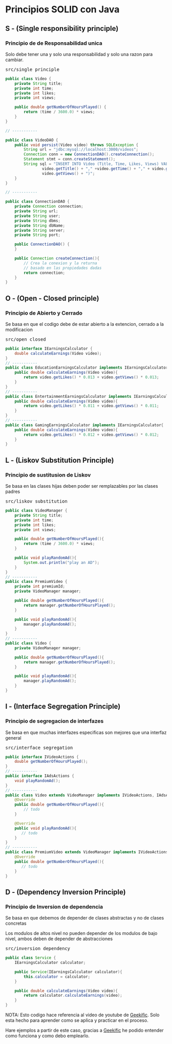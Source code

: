 # Principios SOLID con Java

## S - (Single responsibility principle)
### Principio de de Responsabilidad unica
Solo debe tener una y solo una responsabilidad y solo una razon para cambiar.

<pre>
src/single_principle
</pre>

```java
public class Video {
    private String title;
    private int time;
    private int likes;
    private int views;

    public double getNumberOfHoursPlayed() {
        return (time / 3600.0) * views;
    }
}

// -----------

public class VideoDAO {
    public void persist(Video video) throws SQLException {
        String url = "jdbc:mysql://localhost:3000/videos";
        Connection conn = new ConnectionDAO().createConnection();
        Statement stmt = conn.createStatement();
        String sql = "INSERT INTO Video (Title, Time, Likes, Views) VALUES (" +
                video.getTitle() + "," +video.getTime() + "," + video.getLikes() + "," +
                video.getViews() + ")";
    }
}

// -----------

public class ConnectionDAO {
    private Connection connection;
    private String url;
    private String user;
    private String dbms;
    private String dbName;
    private String server;
    private String port;

    public ConnectionDAO() {
    }

    public Connection createConnection(){
        // Crea la conexion y la returna
        // basado en las propiedades dadas
        return connection;
    }
}
```

## O - (Open - Closed principle)
### Principio de Abierto y Cerrado
Se basa en que el codigo debe de estar abierto a la extencion, cerrado a la modificacion

<pre>
src/open_closed
</pre>

```java
public interface IEarningsCalculator {
    double calculateEarnings(Video video);
}
// -----------
public class EducationEarningsCalculator implements IEarningsCalculator{
    public double calculateEarnings(Video video){
        return video.getLikes() * 0.013 + video.getViews() * 0.013;
    }
}
// -----------
public class EntertainmentEarningsCalculator implements IEarningsCalculator{
    public double calculateEarnings(Video video){
        return video.getLikes() * 0.011 + video.getViews() * 0.011;
    }
}
// -----------
public class GamingEarningsCalculator implements IEarningsCalculator{
    public double calculateEarnings(Video video){
        return video.getLikes() * 0.012 + video.getViews() * 0.012;
    }
}
```

## L - (Liskov Substitution Principle)
### Principio de sustitusion de Liskov
Se basa en las clases hijas deben poder ser remplazables por las clases padres

<pre>
src/liskov_substitution
</pre>

```java
public class VideoManager {
    private String title;
    private int time;
    private int likes;
    private int views;

    public double getNumberOfHoursPlayed(){
        return (time / 3600.0) * views;
    }

    public void playRandomAd(){
        System.out.println("play an AD");
    }
}
// -----------
public class PremiumVideo {
    private int premiumId;
    private VideoManager manager;

    public double getNumberOfHoursPlayed(){
        return manager.getNumberOfHoursPlayed();
    }

    public void playRandomAd(){
        manager.playRandomAd();
    }
}
// -----------
public class Video {
    private VideoManager manager;

    public double getNumberOfHoursPlayed(){
        return manager.getNumberOfHoursPlayed();
    }

    public void playRandomAd(){
        manager.playRandomAd();
    }
}
```

## I - (Interface Segregation Principle)
### Principio de segregacion de interfazes
Se basa en que muchas interfazes especificas son mejores que una interfaz general

<pre>
src/interface_segregation
</pre>

```java
public interface IVideoActions {
    double getNumberOfHoursPlayed();
}
// -----------
public interface IAdsActions {
    void playRandomAd();
}
// -----------
public class Video extends VideoManager implements IVideoActions, IAdsActions {
    @Override
    public double getNumberOfHoursPlayed(){
        // todo
    }

    @Override
    public void playRandomAd(){
       // todo
    }
}
// -----------
public class PremiumVideo extends VideoManager implements IVideoActions {
    @Override
    public double getNumberOfHoursPlayed(){
       // todo
    }
}
```

## D - (Dependency Inversion Principle)
### Principio de Inversion de dependencia
Se basa en que debemos de depender de clases abstractas y no de clases concretas

Los modulos de altos nivel no pueden depender de los modulos de bajo nivel, ambos deben de depender de abstracciones

<pre>
src/inversion_dependency
</pre>

```java
public class Service {
    IEarningsCalculator calculator;

    public Service(IEarningsCalculator calculator){
        this.calculator = calculator;
    }

    public double calculateEarnings(Video video){
        return calculator.calculateEarnings(video);
    }
}
```

NOTA: Esto codigo hace referencia al video de youtube de
[Geekific](https://www.youtube.com/watch?v=HoA6aZPR5K0).
Solo esta hecho para aprender como se aplica y practicar en el proceso.

Hare ejemplos a partir de este caso, gracias a [Geekific](https://www.youtube.com/watch?v=HoA6aZPR5K0) he podido entender como funciona y como debo emplearlo.